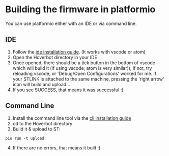# Building the firmware in platformio
You can use platformio either with an IDE or via command line.

## IDE
1. Follow the [ide installation guide](https://platformio.org/platformio-ide). (It works with vscode or atom)
2. Open the Hoverbot directory in your IDE
3. Once opened, there should be a tick button in the bottom of vscode which will build it (if using vscode; atom is very similar)), if not, try reloading vscode, or 'Debug/Open Configurations' worked for me.
If your STLINK is attached to the same machine, pressing the 'right arrow' icon will build and upload...
4. If you see SUCCESS, that means it was successful :)

## Command Line
1. Install the command line tool via the [cli installation guide](https://docs.platformio.org/en/latest/installation.html)
2. cd to the Hoverbot directory
3. Build it & upload to ST: 
```
pio run -t upload
```
4. If there are no errors, that means it built :)